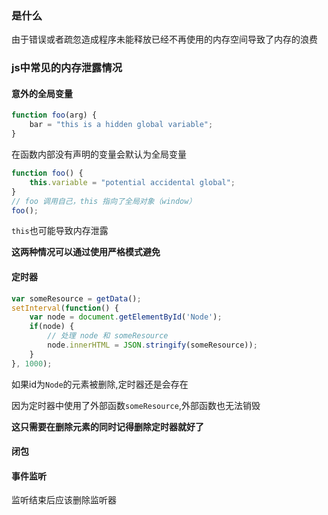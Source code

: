 ### 是什么

由于错误或者疏忽造成程序未能释放已经不再使用的内存空间导致了内存的浪费

### js中常见的内存泄露情况

#### 意外的全局变量

```js
function foo(arg) {
    bar = "this is a hidden global variable";
}
```

在函数内部没有声明的变量会默认为全局变量

```js
function foo() {
    this.variable = "potential accidental global";
}
// foo 调用自己，this 指向了全局对象（window）
foo();
```

`this`也可能导致内存泄露

**这两种情况可以通过使用严格模式避免**

#### 定时器

```js
var someResource = getData();
setInterval(function() {
    var node = document.getElementById('Node');
    if(node) {
        // 处理 node 和 someResource
        node.innerHTML = JSON.stringify(someResource));
    }
}, 1000);
```

如果id为`Node`的元素被删除,定时器还是会存在

因为定时器中使用了外部函数`someResource`,外部函数也无法销毁

**这只需要在删除元素的同时记得删除定时器就好了**

#### 闭包

#### 事件监听

监听结束后应该删除监听器





















